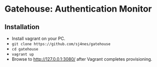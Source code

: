 # Gatehouse: Authentication Monitor

## Installation

 * Install vagrant on your PC.
 * `git clone https://github.com/sj4nes/gatehouse`
 * `cd gatehouse`
 * `vagrant up`
 * Browse to http://127.0.0.1:3080/ after Vagrant completes provisioning.
